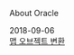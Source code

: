 About Oracle

2018-09-06 <br>
[맵 오브젝트 변환](https://github.com/jyshine/TIL/blob/master/Java-Utils/ObjectUtils/ObjectUtils.java)
